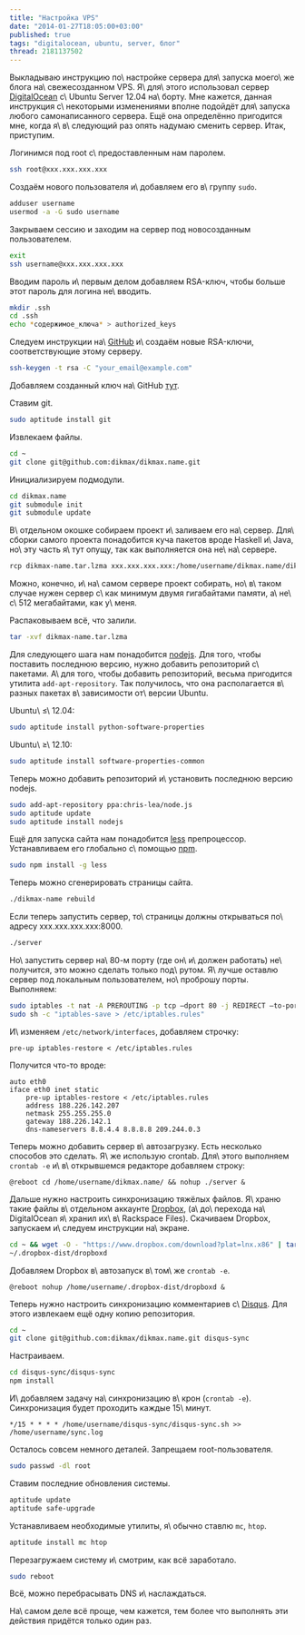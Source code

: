 ```yaml
---
title: "Настройка VPS"
date: "2014-01-27T18:05:00+03:00"
published: true
tags: "digitalocean, ubuntu, server, блог"
thread: 2181137502
---
```


Выкладываю инструкцию по\ настройке сервера для\ запуска моего\ же блога на\ свежесозданном VPS. Я\ для\ этого
использовал сервер [DigitalOcean] c\ Ubuntu Server 12.04 на\ борту. Мне кажется, данная инструкция с\ некоторыми
изменениями вполне подойдёт для\ запуска любого самонаписанного сервера. Ещё она определённо пригодится мне, когда
я\ в\ следующий раз опять надумаю сменить сервер. Итак, приступим.

<!--more Нажмите, чтобы увидеть много технических подробностей... -->

Логинимся под root с\ предоставленным нам паролем.

~~~~~bash
ssh root@xxx.xxx.xxx.xxx
~~~~~

Создаём нового пользователя и\ добавляем его в\ группу `sudo`.

~~~~~bash
adduser username
usermod -a -G sudo username
~~~~~

Закрываем сессию и заходим на сервер под новосозданным пользователем.

~~~~~bash
exit
ssh username@xxx.xxx.xxx.xxx
~~~~~

Вводим пароль и\ первым делом добавляем RSA-ключ, чтобы больше этот пароль для логина не\ вводить.

~~~~~bash
mkdir .ssh
cd .ssh
echo *содержимое_ключа* > authorized_keys
~~~~~

Следуем инструкции на\ [GitHub][rsa] и\ создаём новые RSA-ключи, соответствующие этому серверу.

~~~~~bash
ssh-keygen -t rsa -C "your_email@example.com"
~~~~~

Добавляем созданный ключ на\ GitHub [тут][add-key].

Ставим git.

~~~~~bash
sudo aptitude install git
~~~~~

Извлекаем файлы.

~~~~~~bash
cd ~
git clone git@github.com:dikmax/dikmax.name.git
~~~~~~

Инициализируем подмодули.

~~~~~~bash
cd dikmax.name
git submodule init
git submodule update
~~~~~~

В\ отдельном окошке собираем проект и\ заливаем его на\ сервер. Для\ сборки самого проекта понадобится куча пакетов
вроде Haskell и\ Java, но\ эту часть я\ тут опущу, так как выполняется она не\ на\ сервере.

~~~~~bash
rcp dikmax-name.tar.lzma xxx.xxx.xxx.xxx:/home/username/dikmax.name/dikmax-name.tar.lzma
~~~~~

Можно, конечно, и\ на\ самом сервере проект собирать, но\ в\ таком случае нужен сервер с\ как минимум двумя гигабайтами
памяти, а\ не\ с\ 512 мегабайтами, как у\ меня.

Распаковываем всё, что залили.

~~~~~~bash
tar -xvf dikmax-name.tar.lzma
~~~~~~

Для следующего шага нам понадобится [nodejs]. Для того, чтобы поставить последнюю версию, нужно добавить репозиторий
с\ пакетами. А\ для того, чтобы добавить репозиторий, весьма пригодится утилита `add-apt-repository`. Так получилось,
что она располагается в\ разных пакетах в\ зависимости от\ версии Ubuntu.

Ubuntu\ &le;\ 12.04:

~~~~~bash
sudo aptitude install python-software-properties
~~~~~

Ubuntu\ &ge;\ 12.10:

~~~~~bash
sudo aptitude install software-properties-common
~~~~~

Теперь можно добавить репозиторий и\ установить последнюю версию nodejs.

~~~~~bash
sudo add-apt-repository ppa:chris-lea/node.js
sudo aptitude update
sudo aptitude install nodejs
~~~~~

Ещё для запуска сайта нам понадобится [less] препроцессор. Устанавливаем его глобально с\ помощью [npm].

~~~~~bash
sudo npm install -g less
~~~~~

Теперь можно сгенерировать страницы сайта.

~~~~~bash
./dikmax-name rebuild
~~~~~

Если теперь запустить сервер, то\ страницы должны открываться по\ адресу xxx.xxx.xxx.xxx:8000.

~~~~~bash
./server
~~~~~

Но\ запустить сервер на\ 80-м порту (где он\ и\ должен работать) не\ получится, это можно сделать только
под\ рутом. Я\ лучше оставлю сервер под локальным пользователем, но\ проброшу порты. Выполняем:

~~~~~bash
sudo iptables -t nat -A PREROUTING -p tcp —dport 80 -j REDIRECT —to-port 8000
sudo sh -c "iptables-save > /etc/iptables.rules"
~~~~~

И\ изменяем `/etc/network/interfaces`, добавляем строчку:

~~~~~~no-highlight
pre-up iptables-restore < /etc/iptables.rules
~~~~~~

Получится что-то вроде:

~~~~~~no-highlight
auto eth0
iface eth0 inet static
 	pre-up iptables-restore < /etc/iptables.rules
  	address 188.226.142.207
  	netmask 255.255.255.0
  	gateway 188.226.142.1
  	dns-nameservers 8.8.4.4 8.8.8.8 209.244.0.3
~~~~~~

Теперь можно добавить сервер в\ автозагрузку. Есть несколько способов это сделать. Я\ же использую crontab. Для\ этого
выполняем `crontab -e` и\ в\ открывшемся редакторе добавляем строку:

~~~~~no-highlight
@reboot cd /home/username/dikmax.name/ && nohup ./server &
~~~~~

Дальше нужно настроить синхронизацию тяжёлых файлов. Я\ храню такие файлы в\ отдельном аккаунте [Dropbox],
(а\ до\ перехода на\ DigitalOcean я\ хранил их\ в\ Rackspace Files). Скачиваем Dropbox, запускаем и\ следуем инструкции
на\ экране.

~~~~~bash
cd ~ && wget -O - "https://www.dropbox.com/download?plat=lnx.x86" | tar xzf -
~/.dropbox-dist/dropboxd
~~~~~

Добавляем Dropbox в\ автозапуск в\ том\ же `crontab -e`.

~~~~~no-highlight
@reboot nohup /home/username/.dropbox-dist/dropboxd &
~~~~~

Теперь нужно настроить синхронизацию комментариев с\ [Disqus]. Для этого извлекаем ещё одну копию репозитория.

~~~~~bash
cd ~
git clone git@github.com:dikmax/dikmax.name.git disqus-sync
~~~~~

Настраиваем.

~~~~~bash
cd disqus-sync/disqus-sync
npm install
~~~~~

И\ добавляем задачу на\ синхронизацию в\ крон (`crontab -e`). Синхронизация будет проходить каждые 15\ минут.

~~~~~no-highlight
*/15 * * * * /home/username/disqus-sync/disqus-sync.sh >> /home/username/sync.log
~~~~~

Осталось совсем немного деталей. Запрещаем root-пользователя.

~~~~~bash
sudo passwd -dl root
~~~~~

Ставим последние обновления системы.

~~~~~bash
aptitude update
aptitude safe-upgrade
~~~~~

Устанавливаем необходимые утилиты, я\ обычно ставлю `mc`, `htop`.

~~~~~bash
aptitude install mc htop
~~~~~

Перезагружаем систему и\ смотрим, как всё заработало.

~~~~~bash
sudo reboot
~~~~~

Всё, можно перебрасывать DNS и\ наслаждаться.

На\ самом деле всё проще, чем кажется, тем более что выполнять эти действия придётся только один раз.

[add-key]: https://github.com/settings/ssh
[less]: http://www.lesscss.org/
[DigitalOcean]: /post/digitalocean/
[npm]: https://npmjs.org/
[nodejs]: http://nodejs.org/
[Disqus]: http://disqus.com/
[Dropbox]: https://www.dropbox.com/
[rsa]: https://help.github.com/articles/generating-ssh-keys
